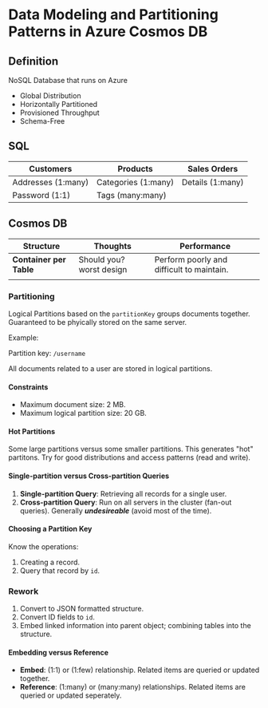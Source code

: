 # Data Modeling and Partitioning Patterns in Azure Cosmos DB

## Definition

NoSQL Database that runs on Azure

* Global Distribution
* Horizontally Partitioned
* Provisioned Throughput
* Schema-Free

## SQL

| Customers | Products | Sales Orders |
|----------------|----------|--------------|
| Addresses (1:many) | Categories (1:many) | Details (1:many) |
| Password (1:1) | Tags (many:many) |  |

## Cosmos DB

| Structure | Thoughts | Performance |
|-|-|-|
| **Container per Table** | Should you? worst design| Perform poorly and difficult to maintain. |
|  |  |  |

### Partitioning

Logical Partitions based on the `partitionKey` groups documents together. Guaranteed to be phyically stored on the same server.

Example:

Partition key: `/username`

All documents related to a user are stored in logical partitions.

#### Constraints

* Maximum document size: 2 MB.
* Maximum logical partition size: 20 GB.

#### Hot Partitions

Some large partitions versus some smaller partitions. This generates "hot" partitons. Try for good distributions and access patterns (read and write).

#### Single-partition versus Cross-partition Queries

1. **Single-partition Query**: Retrieving all records for a single user.
2. **Cross-partition Query**: Run on all servers in the cluster (fan-out queries). Generally ***undesireable*** (avoid most of the time).

#### Choosing a Partition Key

Know the operations:

1. Creating a record.
2. Query that record by `id`.

### Rework

1. Convert to JSON formatted structure.
2. Convert ID fields to `id`.
3. Embed linked information into parent object; combining tables into the structure.

#### Embedding versus Reference

* **Embed**: (1:1) or (1:few) relationship. Related items are queried or updated together.
* **Reference**: (1:many) or (many:many) relationships. Related items are queried or updated seperately.
